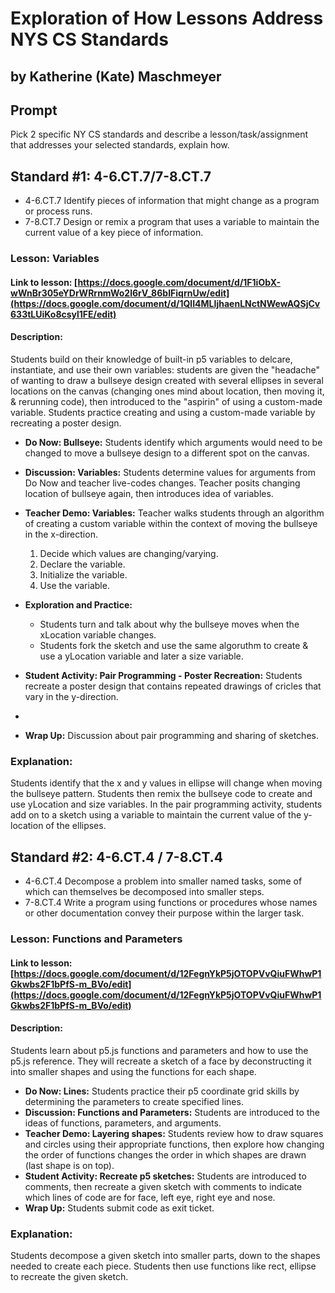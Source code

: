 # Exploration of How Lessons Address NYS CS Standards

## by Katherine (Kate) Maschmeyer

## Prompt 
Pick 2 specific NY CS standards and describe a lesson/task/assignment that addresses your selected standards, explain how.

## Standard #1: 4-6.CT.7/7-8.CT.7

* 4-6.CT.7 Identify pieces of information that might change as a program or process runs.
* 7-8.CT.7 Design or remix a program that uses a variable to maintain the current value of a key piece of information.

###  Lesson: Variables

#### Link to lesson: [https://docs.google.com/document/d/1F1iObX-wWnBr305eYDrWRrnmWo2l6rV_86bIFiqrnUw/edit](https://docs.google.com/document/d/1QlI4MLIjhaenLNctNWewAQSjCv633tLUiKo8csyl1FE/edit)

#### Description:
Students build on their knowledge of built-in p5 variables to delcare, instantiate, and use their own variables:  students are given the "headache" of wanting to draw a bullseye design created with  several ellipses in several locations on the canvas (changing ones mind about location, then moving it, & rerunning code), then introduced to the "aspirin" of using a custom-made variable.  Students practice creating and using a custom-made variable by recreating a poster design.  

* **Do Now: Bullseye:**  Students identify which arguments would need to be changed to move a bullseye design to a different spot on the canvas. 
* **Discussion: Variables:** Students determine values for arguments from Do Now and teacher live-codes changes.  Teacher posits changing location of bullseye again, then introduces idea of variables.
* **Teacher Demo: Variables:** Teacher walks students through an algorithm of creating a custom variable within the context of moving the bullseye in the x-direction.
    1. Decide which values are changing/varying.
    2. Declare the variable.
    3. Initialize the variable.
    4. Use the variable.

* **Exploration and Practice:**
  * Students turn and talk about why the bullseye moves when the xLocation variable changes.
  * Students fork the sketch and use the same algoruthm to create & use a yLocation variable and later a size variable.

* **Student Activity: Pair Programming - Poster Recreation:** Students recreate a poster design that contains repeated drawings of cricles that vary in the y-direction.
* 
* **Wrap Up:** Discussion about pair programming and sharing of sketches.  


### Explanation:
Students identify that the x and y values in ellipse will change when moving the bullseye pattern.  Students then remix the bullseye code to create and use yLocation and size variables.  In the pair programming activity, students add on to a sketch using a variable to maintain the current value of the y-location of the ellipses.


## Standard #2: 4-6.CT.4 / 7-8.CT.4
* 4-6.CT.4 Decompose a problem into smaller named tasks, some of which can themselves be decomposed into smaller steps.
* 7-8.CT.4 Write a program using functions or procedures whose names or other documentation convey their purpose within the larger task.


###  Lesson: Functions and Parameters

#### Link to lesson: [https://docs.google.com/document/d/12FegnYkP5jOTOPVvQiuFWhwP1Gkwbs2F1bPfS-m_BVo/edit](https://docs.google.com/document/d/12FegnYkP5jOTOPVvQiuFWhwP1Gkwbs2F1bPfS-m_BVo/edit)

#### Description:
Students learn about p5.js functions and parameters and how to use the p5.js reference.  They will recreate a sketch of a face by deconstructing it into smaller shapes and using the functions for each shape. 

* **Do Now: Lines:** Students practice their p5 coordinate grid skills by determining the parameters to create specified lines.
* **Discussion: Functions and Parameters:**  Students are introduced to the ideas of functions, parameters, and arguments.
* **Teacher Demo: Layering shapes:** Students review how to draw squares and circles using their appropriate functions, then explore how changing the order of functions changes the order in which shapes are drawn (last shape is on top).
* **Student Activity: Recreate p5 sketches:** Students are introduced to comments, then recreate a given sketch with comments to indicate which lines of code are for face, left eye, right eye and nose.
* **Wrap Up:**  Students submit code as exit ticket.

### Explanation: 
Students decompose a given sketch into smaller parts, down to the shapes needed to create each piece.  Students then use functions like rect, ellipse to recreate the given sketch.
